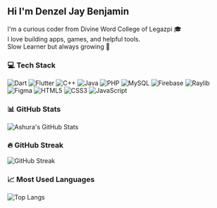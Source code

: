 ## Hi  I'm Denzel Jay Benjamin
  
I'm a curious coder from Divine Word College of Legazpi 🎓  
I love building apps, games, and helpful tools.  
Slow Learner but always growing 🌱  

### 💻 Tech Stack
![Dart](https://img.shields.io/badge/Dart-0175C2?style=for-the-badge&logo=dart&logoColor=white)
![Flutter](https://img.shields.io/badge/Flutter-02569B?style=for-the-badge&logo=flutter&logoColor=white)
![C++](https://img.shields.io/badge/C++-00599C?style=for-the-badge&logo=c%2B%2B&logoColor=white)
![Java](https://img.shields.io/badge/Java-ED8B00?style=for-the-badge&logo=java&logoColor=white)
![PHP](https://img.shields.io/badge/PHP-777BB4?style=for-the-badge&logo=php&logoColor=white)
![MySQL](https://img.shields.io/badge/MySQL-4479A1?style=for-the-badge&logo=mysql&logoColor=white)
![Firebase](https://img.shields.io/badge/Firebase-FFCA28?style=for-the-badge&logo=firebase&logoColor=black)
![Raylib](https://img.shields.io/badge/Raylib-000000?style=for-the-badge&logo=raylib&logoColor=white)
![Figma](https://img.shields.io/badge/Figma-F24E1E?style=for-the-badge&logo=figma&logoColor=white)
![HTML5](https://img.shields.io/badge/HTML5-E34F26?style=for-the-badge&logo=html5&logoColor=white)
![CSS3](https://img.shields.io/badge/CSS3-1572B6?style=for-the-badge&logo=css3&logoColor=white)
![JavaScript](https://img.shields.io/badge/JavaScript-F7DF1E?style=for-the-badge&logo=javascript&logoColor=black)


### 📊 GitHub Stats
![Ashura's GitHub Stats](https://github-readme-stats.vercel.app/api?username=ashura-king&show_icons=true&theme=radical)

### 🔥 GitHub Streak
![GitHub Streak](https://github-readme-streak-stats.herokuapp.com/?user=ashura-king&theme=radical)

### 📈 Most Used Languages
![Top Langs](https://github-readme-stats.vercel.app/api/top-langs/?username=ashura-king&layout=compact&theme=radical)






